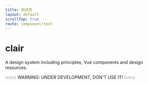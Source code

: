 ```yaml
---
title: 测试页
layout: default
scrollTop: true
route: component/test
---
```


# clair

A design system including principles, Vue components and design resources.

💥💥💥 WARNING: UNDER DEVELOPMENT, DON'T USE IT! 💥💥💥
